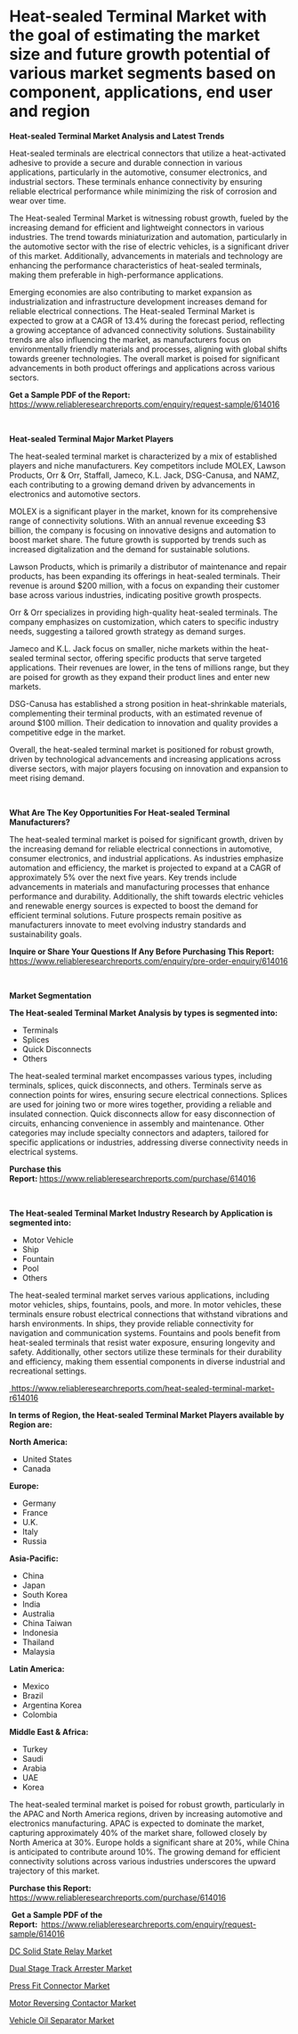 <p><h1>Heat-sealed Terminal Market with the goal of estimating the market size and future growth potential of various market segments based on component, applications, end user and region</h1></p><p><strong>Heat-sealed Terminal Market Analysis and Latest Trends</strong></p>
<p><p>Heat-sealed terminals are electrical connectors that utilize a heat-activated adhesive to provide a secure and durable connection in various applications, particularly in the automotive, consumer electronics, and industrial sectors. These terminals enhance connectivity by ensuring reliable electrical performance while minimizing the risk of corrosion and wear over time.</p><p>The Heat-sealed Terminal Market is witnessing robust growth, fueled by the increasing demand for efficient and lightweight connectors in various industries. The trend towards miniaturization and automation, particularly in the automotive sector with the rise of electric vehicles, is a significant driver of this market. Additionally, advancements in materials and technology are enhancing the performance characteristics of heat-sealed terminals, making them preferable in high-performance applications.</p><p>Emerging economies are also contributing to market expansion as industrialization and infrastructure development increases demand for reliable electrical connections. The Heat-sealed Terminal Market is expected to grow at a CAGR of 13.4% during the forecast period, reflecting a growing acceptance of advanced connectivity solutions. Sustainability trends are also influencing the market, as manufacturers focus on environmentally friendly materials and processes, aligning with global shifts towards greener technologies. The overall market is poised for significant advancements in both product offerings and applications across various sectors.</p></p>
<p><strong>Get a Sample PDF of the Report:&nbsp;</strong> <a href="https://www.reliableresearchreports.com/enquiry/request-sample/614016?utm_campaign=24&utm_medium=2&utm_source=Github&utm_content=ia&utm_term=30092024&utm_id=heat-sealed-terminal">https://www.reliableresearchreports.com/enquiry/request-sample/614016</a></p>
<p>&nbsp;</p>
<p><strong>Heat-sealed Terminal Major Market Players</strong></p>
<p><p>The heat-sealed terminal market is characterized by a mix of established players and niche manufacturers. Key competitors include MOLEX, Lawson Products, Orr & Orr, Staffall, Jameco, K.L. Jack, DSG-Canusa, and NAMZ, each contributing to a growing demand driven by advancements in electronics and automotive sectors.</p><p>MOLEX is a significant player in the market, known for its comprehensive range of connectivity solutions. With an annual revenue exceeding $3 billion, the company is focusing on innovative designs and automation to boost market share. The future growth is supported by trends such as increased digitalization and the demand for sustainable solutions.</p><p>Lawson Products, which is primarily a distributor of maintenance and repair products, has been expanding its offerings in heat-sealed terminals. Their revenue is around $200 million, with a focus on expanding their customer base across various industries, indicating positive growth prospects.</p><p>Orr & Orr specializes in providing high-quality heat-sealed terminals. The company emphasizes on customization, which caters to specific industry needs, suggesting a tailored growth strategy as demand surges.</p><p>Jameco and K.L. Jack focus on smaller, niche markets within the heat-sealed terminal sector, offering specific products that serve targeted applications. Their revenues are lower, in the tens of millions range, but they are poised for growth as they expand their product lines and enter new markets.</p><p>DSG-Canusa has established a strong position in heat-shrinkable materials, complementing their terminal products, with an estimated revenue of around $100 million. Their dedication to innovation and quality provides a competitive edge in the market.</p><p>Overall, the heat-sealed terminal market is positioned for robust growth, driven by technological advancements and increasing applications across diverse sectors, with major players focusing on innovation and expansion to meet rising demand.</p></p>
<p>&nbsp;</p>
<p><strong>What Are The Key Opportunities For Heat-sealed Terminal Manufacturers?</strong></p>
<p><p>The heat-sealed terminal market is poised for significant growth, driven by the increasing demand for reliable electrical connections in automotive, consumer electronics, and industrial applications. As industries emphasize automation and efficiency, the market is projected to expand at a CAGR of approximately 5% over the next five years. Key trends include advancements in materials and manufacturing processes that enhance performance and durability. Additionally, the shift towards electric vehicles and renewable energy sources is expected to boost the demand for efficient terminal solutions. Future prospects remain positive as manufacturers innovate to meet evolving industry standards and sustainability goals.</p></p>
<p><strong>Inquire or Share Your Questions If Any Before Purchasing This Report:</strong> <a href="https://www.reliableresearchreports.com/enquiry/pre-order-enquiry/614016?utm_campaign=24&utm_medium=2&utm_source=Github&utm_content=ia&utm_term=30092024&utm_id=heat-sealed-terminal">https://www.reliableresearchreports.com/enquiry/pre-order-enquiry/614016</a></p>
<p>&nbsp;</p>
<p><strong>Market Segmentation</strong></p>
<p><strong>The Heat-sealed Terminal Market Analysis by types is segmented into:</strong></p>
<p><ul><li>Terminals</li><li>Splices</li><li>Quick Disconnects</li><li>Others</li></ul></p>
<p><p>The heat-sealed terminal market encompasses various types, including terminals, splices, quick disconnects, and others. Terminals serve as connection points for wires, ensuring secure electrical connections. Splices are used for joining two or more wires together, providing a reliable and insulated connection. Quick disconnects allow for easy disconnection of circuits, enhancing convenience in assembly and maintenance. Other categories may include specialty connectors and adapters, tailored for specific applications or industries, addressing diverse connectivity needs in electrical systems.</p></p>
<p><strong>Purchase this Report:&nbsp;</strong><a href="https://www.reliableresearchreports.com/purchase/614016?utm_campaign=24&utm_medium=2&utm_source=Github&utm_content=ia&utm_term=30092024&utm_id=heat-sealed-terminal">https://www.reliableresearchreports.com/purchase/614016</a></p>
<p>&nbsp;</p>
<p><strong>The Heat-sealed Terminal Market Industry Research by Application is segmented into:</strong></p>
<p><ul><li>Motor Vehicle</li><li>Ship</li><li>Fountain</li><li>Pool</li><li>Others</li></ul></p>
<p><p>The heat-sealed terminal market serves various applications, including motor vehicles, ships, fountains, pools, and more. In motor vehicles, these terminals ensure robust electrical connections that withstand vibrations and harsh environments. In ships, they provide reliable connectivity for navigation and communication systems. Fountains and pools benefit from heat-sealed terminals that resist water exposure, ensuring longevity and safety. Additionally, other sectors utilize these terminals for their durability and efficiency, making them essential components in diverse industrial and recreational settings.</p></p>
<p><a href="https://www.reliableresearchreports.com/heat-sealed-terminal-market-r614016?utm_campaign=24&utm_medium=2&utm_source=Github&utm_content=ia&utm_term=30092024&utm_id=heat-sealed-terminal">&nbsp;https://www.reliableresearchreports.com/heat-sealed-terminal-market-r614016</a></p>
<p><strong>In terms of Region, the Heat-sealed Terminal Market Players available by Region are:</strong></p>
<p>
    <p> <strong> North America: </strong>
        <ul>
            <li>United States</li>
            <li>Canada</li>
        </ul>
        </p> 
    <p> <strong> Europe: </strong>
        <ul>
            <li>Germany</li>
            <li>France</li>
            <li>U.K.</li>
            <li>Italy</li>
            <li>Russia</li>
        </ul>
        </p> 
    <p> <strong> Asia-Pacific: </strong>
        <ul>
            <li>China</li>
            <li>Japan</li>
            <li>South Korea</li>
            <li>India</li>
            <li>Australia</li>
            <li>China Taiwan</li>
            <li>Indonesia</li>
            <li>Thailand</li>
            <li>Malaysia</li>
        </ul>
        </p> 
    <p> <strong> Latin America: </strong>
        <ul>
            <li>Mexico</li>
            <li>Brazil</li>
            <li>Argentina Korea</li>
            <li>Colombia</li>
        </ul>
        </p> 
    <p> <strong> Middle East & Africa: </strong>
        <ul>
            <li>Turkey</li>
            <li>Saudi</li>
            <li>Arabia</li>
            <li>UAE</li>
            <li>Korea</li>
        </ul>
    </p>
    </p>
<p><p>The heat-sealed terminal market is poised for robust growth, particularly in the APAC and North America regions, driven by increasing automotive and electronics manufacturing. APAC is expected to dominate the market, capturing approximately 40% of the market share, followed closely by North America at 30%. Europe holds a significant share at 20%, while China is anticipated to contribute around 10%. The growing demand for efficient connectivity solutions across various industries underscores the upward trajectory of this market.</p></p>
<p><strong>Purchase this Report: </strong><a href="https://www.reliableresearchreports.com/purchase/614016?utm_campaign=24&utm_medium=2&utm_source=Github&utm_content=ia&utm_term=30092024&utm_id=heat-sealed-terminal">https://www.reliableresearchreports.com/purchase/614016</a></p>
<p>&nbsp;<strong>Get a Sample PDF of the Report:&nbsp;&nbsp;</strong><a href="https://www.reliableresearchreports.com/enquiry/request-sample/614016?utm_campaign=24&utm_medium=2&utm_source=Github&utm_content=ia&utm_term=30092024&utm_id=heat-sealed-terminal">https://www.reliableresearchreports.com/enquiry/request-sample/614016</a></p>
<p><strong></strong></p>
<p><p><a href="https://issuu.com/reportprime-2/docs/dc-solid-state-relay-market-size-20_b6b388ea2a0370?utm_campaign=24&utm_medium=2&utm_source=Github&utm_content=ia&utm_term=30092024&utm_id=heat-sealed-terminal">DC Solid State Relay Market</a></p><p><a href="https://github.com/SanjidaMahmud81/Market-Research-Report-List-1/blob/main/dual-stage-track-arrester-market.md?utm_campaign=24&utm_medium=2&utm_source=Github&utm_content=ia&utm_term=30092024&utm_id=heat-sealed-terminal">Dual Stage Track Arrester Market</a></p><p><a href="https://www.linkedin.com/pulse/navigating-press-fit-connector-market-expert-analysis-forecast-naq0f?utm_campaign=24&utm_medium=2&utm_source=Github&utm_content=ia&utm_term=30092024&utm_id=heat-sealed-terminal">Press Fit Connector Market</a></p><p><a href="https://issuu.com/reportprime-2/docs/motor-reversing-contactor-market-si_de93297426e3de?utm_campaign=24&utm_medium=2&utm_source=Github&utm_content=ia&utm_term=30092024&utm_id=heat-sealed-terminal">Motor Reversing Contactor Market</a></p><p><a href="https://github.com/MarlinNader2023/Market-Research-Report-List-1/blob/main/vehicle-oil-separator-market.md?utm_campaign=24&utm_medium=2&utm_source=Github&utm_content=ia&utm_term=30092024&utm_id=heat-sealed-terminal">Vehicle Oil Separator Market</a></p></p>